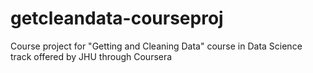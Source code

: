 # getcleandata-courseproj
Course project for "Getting and Cleaning Data" course in Data Science track offered by JHU through Coursera
